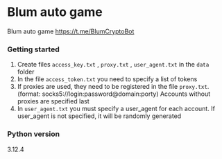 # Blum auto game

Blum auto game https://t.me/BlumCryptoBot

### Getting started
 1. Create files `access_key.txt` , `proxy.txt` , `user_agent.txt` in the `data` folder
 2. In the file `access_token.txt` you need to specify a list of tokens
 3. If proxies are used, they need to be registered in the file `proxy.txt`. (format: socks5://login:password@domain:porty) Accounts without proxies are specified last
 4. In `user_agent.txt` you must specify a user_agent for each account. If user_agent is not specified, it will be randomly generated


### Python version
3.12.4